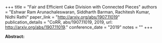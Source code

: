 +++
title = "Fair and Efficient Cake Division with Connected Pieces"
authors = "Eshwar Ram Arunachaleswaran, Siddharth Barman, Rachitesh Kumar, Nidhi Rathi"
paper_link = "http://arxiv.org/abs/1907.11019"
publication_details = "CoRR, abs/1907.11019, 2019, url: <a href='http://arxiv.org/abs/1907.11019' target='_blank'>http://arxiv.org/abs/1907.11019</a>."
conference_date = "2019"
notes = ""
+++

<b>Abstract:</b>

